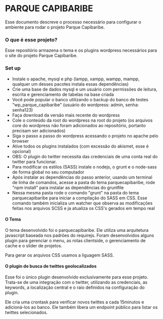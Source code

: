 # PARQUE CAPIBARIBE #

Esse documento descreve o processo necessário para configurar o ambiente para rodar o projeto Parque Capibaribe.

### O que é esse projeto? ###

Esse repositório armazena o tema e os plugins wordpress necessários para o site do projeto Parque Capibaribe.

### Set up ###

* Instale o apache, mysql e php (lampp, xampp, wampp, mampp, qualquer um desses pacotes instala essas dependências)
* Crie uma base de dados mysql e um usuário com permissões de leitura, escrita e gerenciamento de tabelas na base criada
* Você pode popular o banco utilizando o backup do banco de testes "wp\_parque\_capibaribe" (usuário do wordpress: admin, senha: senha123)
* Faça download da versão mais recente do wordpress
* Cole o conteúdo da root do wordpress na root do projeto (os arquivos core do wordpress não foram adicionados ao repositório, portanto precisam ser adicionados)
* Siga o passo a passo do wordpress acessando o projeto no apache pelo browser
* Ative todos os plugins instalados (com excessão do akismet, esse é opcional)
* OBS: O plugin do twitter necessita das credenciais de uma conta real do twitter para funcionar.
* Para modificar os estilos (SASS) instale o nodejs, o grunt e o node-sass de forma global no seu computador
* Após instalar as dependências do passo anterior, usando um terminal de linha de comandos, acesse a pasta do tema parquecapibaribe, rode "npm install" para instalar as dependências do gruntfile
* Nessa mesma pasta rode o comando "grunt" na pasta do tema parquecapibaribe para iniciar a compilação do SASS em CSS. Esse comando também inicializa um watcher que observa as modificações feitas nos arquivos SCSS e ja atualiza os CSS's gerados em tempo real  

#### O Tema ####

O tema desenvolvido foi o parquecapibaribe. Ele utiliza uma arquitetura javascript baseada nos padrões do requirejs. Foram desenvolvidos alguns plugin para gerenciar o menu, as rotas clientside, o gerenciamento de cache e o slider de projetos.

Para gerar os arquivos CSS usamos a liguagem SASS. 

#### O plugin de busca de twittes geolocalizados ####

Esse foi o único plugin desenvolvido exclusivamente para esse projeto. Trata-se de uma integração com o twitter, utilizando as credenciais, as keywords, a localização central e o raio definidos na configuração do plugin. 

Ele cria uma crontask para verificar novos twittes a cada 15minutos e adicioná-los ao banco. Ele também libera um endpoint público para listar os twittes selecionados.
